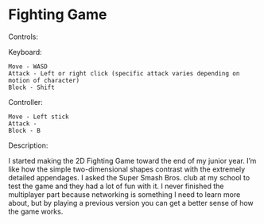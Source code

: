 # Fighting Game

Controls:

  Keyboard:
	
    Move - WASD
    Attack - Left or right click (specific attack varies depending on motion of character)
    Block - Shift
    
   Controller:
	 
    Move - Left stick
    Attack - 
    Block - B
    
Description:

I started making the 2D Fighting Game toward the end of my junior year. I’m like how the simple two-dimensional shapes contrast with the extremely detailed appendages. I asked the Super Smash Bros. club at my school to test the game and they had a lot of fun with it. I never finished the multiplayer part because networking is something I need to learn more about, but by playing a previous version you can get a better sense of how the game works.
